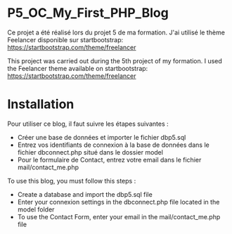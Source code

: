 # P5_OC_My_First_PHP_Blog


Ce projet a été réalisé lors du projet 5 de ma formation. J'ai utilisé le thème Feelancer disponible sur startbootstrap: https://startbootstrap.com/theme/freelancer


This project was carried out during the 5th project of my formation. I used the Feelancer theme available on startbootstrap: https://startbootstrap.com/theme/freelancer



# Installation
Pour utiliser ce blog, il faut suivre les étapes suivantes :

- Créer une base de données et importer le fichier dbp5.sql
- Entrez vos identifiants de connexion à la base de données dans le fichier dbconnect.php situé dans le dossier model
- Pour le formulaire de Contact, entrez votre email dans le fichier mail/contact_me.php


To use this blog, you must follow this steps :

- Create a database and import the dbp5.sql file
- Enter your connexion settings in the dbconnect.php file located in the model folder
- To use the Contact Form, enter your email in the mail/contact_me.php file
